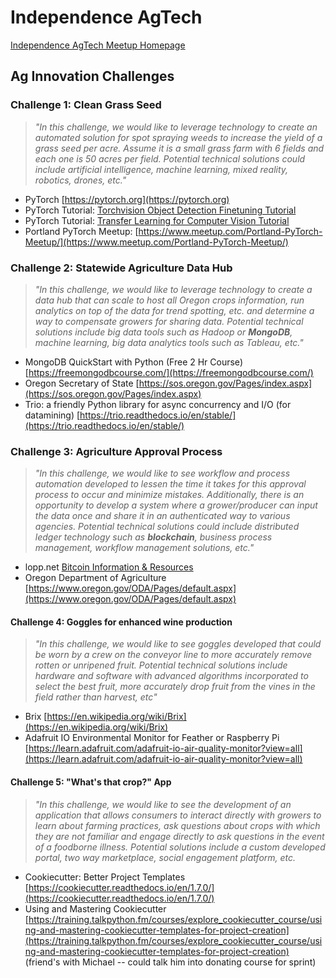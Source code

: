 # Independence AgTech
[Independence AgTech Meetup Homepage](https://www.meetup.com/Independence-Ag-Tech-Meetup/ "Meetup Homepage")

## Ag Innovation Challenges

### Challenge 1: Clean Grass Seed
> *"In this challenge, we would like to leverage technology to create an automated solution for spot spraying weeds to increase the yield of a grass seed per acre.  Assume it is a small grass farm with 6 fields and each one is 50 acres per field.  Potential technical solutions could include artificial 
intelligence, machine learning, mixed reality, robotics, drones, etc."*

+ PyTorch [https://pytorch.org](https://pytorch.org)
+ PyTorch Tutorial: [Torchvision Object Detection Finetuning Tutorial](https://pytorch.org/tutorials/intermediate/torchvision_tutorial.html)
+ PyTorch Tutorial: [Transfer Learning for Computer Vision Tutorial](https://pytorch.org/tutorials/beginner/transfer_learning_tutorial.html)
+ Portland PyTorch Meetup: [https://www.meetup.com/Portland-PyTorch-Meetup/](https://www.meetup.com/Portland-PyTorch-Meetup/)

### Challenge 2: Statewide Agriculture Data Hub
> *"In this challenge, we would like to leverage technology to create a data hub that can scale to host all Oregon crops information, run analytics on top of the data for trend spotting, etc. and determine a way to compensate growers for sharing data.  Potential technical solutions include big data tools such as Hadoop or **MongoDB**, machine learning, big data analytics tools such as Tableau, etc."*
+ MongoDB QuickStart with Python (Free 2 Hr Course) [https://freemongodbcourse.com/](https://freemongodbcourse.com/)
+ Oregon Secretary of State [https://sos.oregon.gov/Pages/index.aspx](https://sos.oregon.gov/Pages/index.aspx)
+ Trio: a friendly Python library for async concurrency and I/O (for datamining) [https://trio.readthedocs.io/en/stable/](https://trio.readthedocs.io/en/stable/)

### Challenge 3: Agriculture Approval Process
> *"In this challenge, we would like to see workflow and process automation developed to lessen the time it takes for this approval process to occur and minimize mistakes.  Additionally, there is an opportunity to develop a system where a grower/producer can input the data once and share it in an authenticated way to various agencies.  Potential technical solutions could include distributed ledger technology such as **blockchain**, business process management, workflow management solutions, etc."*
+ lopp.net [Bitcoin Information & Resources](https://www.lopp.net/bitcoin-information.html)
+ Oregon Department of Agriculture [https://www.oregon.gov/ODA/Pages/default.aspx](https://www.oregon.gov/ODA/Pages/default.aspx)

#### Challenge 4: Goggles for enhanced wine production
> *"In this challenge, we would like to see goggles developed that could be worn by a crew on the conveyor line to more accurately remove rotten or unripened fruit.  Potential technical solutions include hardware and software with advanced algorithms incorporated to select the best fruit, more accurately drop fruit from the vines in the field rather than harvest, etc"*
+ Brix [https://en.wikipedia.org/wiki/Brix](https://en.wikipedia.org/wiki/Brix)
+ Adafruit IO Environmental Monitor for Feather or Raspberry Pi [https://learn.adafruit.com/adafruit-io-air-quality-monitor?view=all](https://learn.adafruit.com/adafruit-io-air-quality-monitor?view=all)

#### Challenge 5: "What's that crop?" App
> *"In this challenge, we would like to see the development of an application that allows consumers to interact directly with growers to learn about farming practices, ask questions about crops with which they are not familiar and engage directly to ask questions in the event of a foodborne illness.  Potential solutions include a custom developed portal, two way marketplace, social engagement platform, etc.*
+ Cookiecutter: Better Project Templates [https://cookiecutter.readthedocs.io/en/1.7.0/](https://cookiecutter.readthedocs.io/en/1.7.0/)
+ Using and Mastering Cookiecutter [https://training.talkpython.fm/courses/explore_cookiecutter_course/using-and-mastering-cookiecutter-templates-for-project-creation](https://training.talkpython.fm/courses/explore_cookiecutter_course/using-and-mastering-cookiecutter-templates-for-project-creation) (friend's with Michael -- could talk him into donating course for sprint)